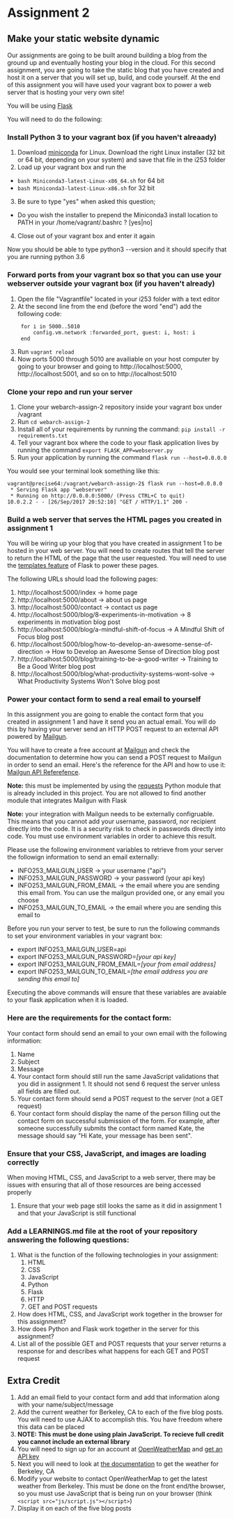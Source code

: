 # Assignment 2
## Make your static website dynamic

Our assignments are going to be built around building a blog from the ground up and eventually hosting your blog in the 
cloud. For this second assignment, you are going to take the static blog that you have created and host it on a server 
that you will set up, build, and code yourself. At the end of this assignment you will have used your vagrant box to 
power a web server that is hosting your very own site!

You will be using [Flask](http://flask.pocoo.org/)

You will need to do the following:

### Install Python 3 to your vagrant box (if you haven't alreaady)

1. Download [miniconda](https://conda.io/miniconda.html) for Linux. Download the right Linux installer (32 bit or 64 bit, depending on your system) and 
save that file in the i253 folder
2. Load up your vagrant box and run the 
 - ```bash Miniconda3-latest-Linux-x86_64.sh``` for 64 bit
 - ```bash Miniconda3-latest-Linux-x86.sh``` for 32 bit
3. Be sure to type "yes" when asked this question;
 - Do you wish the installer to prepend the Miniconda3 install location to PATH in your /home/vagrant/.bashrc ? [yes|no]
4. Close out of your vagrant box and enter it again

Now you should be able to type python3 --version and it should specify that you are running python 3.6

### Forward ports from your vagrant box so that you can use your webserver outside your vagrant box (if you haven't already)

1. Open the file "Vagrantfile" located in your i253 folder with a text editor
2. At the second line from the end (before the word "end") add the following code:
   ``` 
    for i in 5000..5010
        config.vm.network :forwarded_port, guest: i, host: i
    end
    ```
3. Run ```vagrant reload```
4. Now ports 5000 through 5010 are availiable on your host computer by going to your browser and going to
http://localhost:5000, http://localhost:5001, and so on to http://localhost:5010

### Clone your repo and run your server

1. Clone your webarch-assign-2 repository inside your vagrant box under /vagrant
2. Run ```cd webarch-assign-2```
3. Install all of your requirements by running the command: ```pip install -r requirements.txt ```
4. Tell your vagrant box where the code to your flask application lives by running the command ```export FLASK_APP=webserver.py```
5. Run your application by running the command ```flask run --host=0.0.0.0```

You would see your terminal look something like this:

```
vagrant@precise64:/vagrant/webarch-assign-2$ flask run --host=0.0.0.0
 * Serving Flask app "webserver"
 * Running on http://0.0.0.0:5000/ (Press CTRL+C to quit)
10.0.2.2 - - [26/Sep/2017 20:52:10] "GET / HTTP/1.1" 200 -
```

### Build a web server that serves the HTML pages you created in assignment 1
You will be wiring up your blog that you have created in assignment 1 to be hosted in your web server. You will need to 
create routes that tell the server to return the HTML of the page that the user requested. You will need to use the 
[templates feature](http://flask.pocoo.org/docs/0.12/templating/) of Flask to power these pages.

The following URLs should load the following pages:

1. http://localhost:5000/index -> home page
2. http://localhost:5000/about -> about us page
3. http://localhost:5000/contact -> contact us page
4. http://localhost:5000/blog/8-experiments-in-motivation -> 8 experiments in motivation blog post
5. http://localhost:5000/blog/a-mindful-shift-of-focus -> A Mindful Shift of Focus blog post
6. http://localhost:5000/blog/how-to-develop-an-awesome-sense-of-direction -> How to Develop an Awesome Sense of 
Direction blog post
7. http://localhost:5000/blog/training-to-be-a-good-writer -> Training to Be a Good Writer blog post
8. http://localhost:5000/blog/what-productivity-systems-wont-solve -> What Productivity Systems Won't Solve blog post

### Power your contact form to send a real email to yourself
In this assignment you are going to enable the contact form that you created in assignment 1 and have it send you an 
actual email. You will do this by having your server send an HTTP POST request to an external API powered by 
[Mailgun](http://www.mailgun.com). 

You will have to create a free account at [Mailgun](https://signup.mailgun.com/new/signup) and check the documentation 
to determine how you can send a POST request to Mailgun in order to send an email. Here's the reference for the API and 
how to use it: [Mailgun API Referefence](https://documentation.mailgun.com/api-sending.html#sending).

**Note:** this must be implemented by using the [requests](http://docs.python-requests.org/en/master/) Python module that 
is already included in this project. You are not allowed to find another module that integrates Mailgun with Flask

**Note:** your integration with Mailgun needs to be externally configruable. This means that you cannot add your username,
password, nor recipient directly into the code. It is a security risk to check in passwords directly into code. You must use environment variables in order to achieve this result.

Please use the following environment variables to retrieve from your server the followign information to send an email externally:
- INFO253_MAILGUN_USER -> your username ("api")
- INFO253_MAILGUN_PASSWORD -> your password (your api key)
- INFO253_MAILGUN_FROM_EMAIL -> the email where you are sending this email from. You can use the mailgun provided one, or any email you choose
- INFO253_MAILGUN_TO_EMAIL -> the email where you are sending this email to

Before you run your server to test, be sure to run the following commands to set your environment variables in your vagrant box:

- export INFO253_MAILGUN_USER=api
- export INFO253_MAILGUN_PASSWORD=*[your api key]*
- export INFO253_MAILGUN_FROM_EMAIL=*[your from email address]*
- export INFO253_MAILGUN_TO_EMAIL=*[the email address you are sending this email to]*

Executing the above commands will ensure that these variables are avaiable to your flask application when it is loaded.

### Here are the requirements for the contact form:

Your contact form should send an email to your own email with the following information:
1. Name
2. Subject
4. Message
5. Your contact form should still run the same JavaScript validations that you did in assignment 1. It should not send 
6 request the server unless all fields are filled out.
7. Your contact form should send a POST request to the server (not a GET request)
8. Your contact form should display the name of the person filling out the contact form on successful submission of the 
form. For example, after someone successfully submits the contact form named Kate, the message should say "Hi Kate, your 
message has been sent".

### Ensure that your CSS, JavaScript, and images are loading correctly

When moving HTML, CSS, and JavaScript to a web server, there may be issues with ensuring that all of those resources are 
being accessed properly

1. Ensure that your web page still looks the same as it did in assignment 1 and that your JavaScript is still functional

### Add a LEARNINGS.md file at the root of your repository answering the following questions:

 1. What is the function of the following technologies in your assignment:
    1. HTML
    2. CSS
    3. JavaScript
    4. Python
    5. Flask
    6. HTTP
    7. GET and POST requests
 2. How does HTML, CSS, and JavaScript work together in the browser for this assignment?
 3. How does Python and Flask work together in the server for this assignment?
 4. List all of the possible GET and POST requests that your server returns a response for and describes what happens for each GET and POST request

## Extra Credit
1. Add an email field to your contact form and add that information along with your name/subject/message
2. Add the current weather for Berkeley, CA to each of the five blog posts. You will need to use AJAX to accomplish this. You have freedom where this data can be placed
 1. **NOTE: This must be done using plain JavaScript. To recieve full credit you cannot include an external library**
 2. You will need to sign up for an account at [OpenWeatherMap](https://openweathermap.org) and [get an API key](http://openweathermap.org/appid)
 3. Next you will need to look at [the documentation](http://openweathermap.org/current) to get the weather for Berkeley, CA
 4. Modify your website to contact OpenWeatherMap to get the latest weather from Berkeley. This must be done on the front end/the browser, so you must use JavaScript that is being run on your browser (think ```<script src="js/script.js"></script>```)
 5. Display it on each of the five blog posts
 
